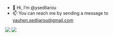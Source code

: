 - 👋 Hi, I’m @ysedliarou
- 📫 You can reach me by sending a message to yauhen.sedliarou@gmail.com


![](https://github-readme-stats.vercel.app/api?username=ysedliarou&show_icons=true&count_private=true&hide_title=true)
![](https://github-readme-stats.vercel.app/api/top-langs/?username=ysedliarou)
